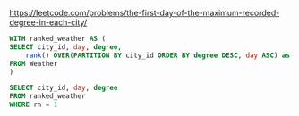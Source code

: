 https://leetcode.com/problems/the-first-day-of-the-maximum-recorded-degree-in-each-city/

```sql
WITH ranked_weather AS (
SELECT city_id, day, degree, 
    rank() OVER(PARTITION BY city_id ORDER BY degree DESC, day ASC) as rn
FROM Weather
)

SELECT city_id, day, degree
FROM ranked_weather
WHERE rn = 1
```
